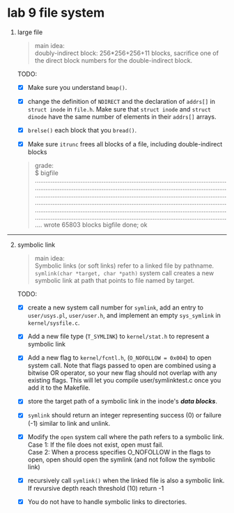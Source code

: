 # lab 9 file system

1. large file
    
    > main idea:  
    doubly-indirect block: 256*256+256+11 blocks, sacrifice one of the direct block numbers for the double-indirect block.    
    
    TODO:

    * [x] Make sure you understand `bmap()`.

    * [x] change the definition of `NDIRECT` and the declaration of `addrs[]` in `struct inode` in `file.h`. Make sure that `struct inode` and `struct dinode` have the same number of elements in their `addrs[]` arrays.

    * [x] `brelse()` each block that you `bread()`.
    
    * [x] Make sure `itrunc` frees all blocks of a file, including double-indirect blocks

    > grade:  
    $ bigfile
..................................................................................................................................................................................................................................................................................................................................................................................................................................................................................................................................................................................................................................................................................
wrote 65803 blocks
bigfile done; ok

-----

2. symbolic link

    > main idea:  
    Symbolic links (or soft links) refer to a linked file by pathname.  
    `symlink(char *target, char *path)` system call creates a new symbolic link at path that points to file named by target.

    TODO: 
    
    * [x]  create a new system call number for `symlink`, add an entry to `user/usys.pl`, `user/user.h`, and implement an empty `sys_symlink` in `kernel/sysfile.c`.

    * [x] Add a new file type (`T_SYMLINK`) to `kernel/stat.h` to represent a symbolic link

    * [x] Add a new flag to `kernel/fcntl.h`, (`O_NOFOLLOW = 0x004`) to open system call. Note that flags passed to open are combined using a bitwise OR operator, so your new flag should not overlap with any existing flags. This will let you compile user/symlinktest.c once you add it to the Makefile.

    * [x] store the target path of a symbolic link in the inode's ***data blocks***.

    * [x] `symlink` should return an integer representing success (0) or failure (-1) similar to link and unlink.

    * [x] Modify the `open` system call where the path refers to a symbolic link.  
    Case 1: If the file does not exist, open must fail.  
    Case 2: When a process specifies O_NOFOLLOW in the flags to open, open should open the symlink (and not follow the symbolic link)

    * [x] recursively call `symlink()` when the linked file is also a symbolic link. If revursive depth reach threshold (10) return -1

    * [x] You do not have to handle symbolic links to directories.
